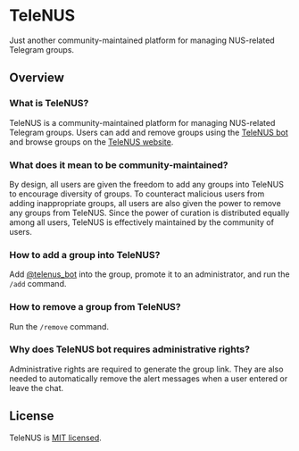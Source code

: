 # TeleNUS

Just another community-maintained platform for managing NUS-related Telegram groups.

## Overview

### What is TeleNUS?

TeleNUS is a community-maintained platform for managing NUS-related Telegram groups. Users can add and remove groups using the [TeleNUS bot](https://t.me/telenus_bot) and browse groups on the [TeleNUS website](https://telenus.nusmods.com).

### What does it mean to be community-maintained?

By design, all users are given the freedom to add any groups into TeleNUS to encourage diversity of groups. To counteract malicious users from adding inappropriate groups, all users are also given the power to remove any groups from TeleNUS. Since the power of curation is distributed equally among all users, TeleNUS is effectively maintained by the community of users.

### How to add a group into TeleNUS?

Add [@telenus_bot](https://t.me/telenus_bot) into the group, promote it to an administrator, and run the `/add` command.

### How to remove a group from TeleNUS?

Run the `/remove` command.

### Why does TeleNUS bot requires administrative rights?

Administrative rights are required to generate the group link. They are also needed to automatically remove the alert messages when a user entered or leave the chat.

## License

TeleNUS is [MIT licensed](https://github.com/eugenood/telenus/blob/main/LICENSE).
